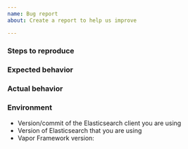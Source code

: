```yaml
---
name: Bug report
about: Create a report to help us improve

---
```


<!-- 🚀 Thank you for contributing! --->

<!-- Provide a brief description of the issue here. -->
<!-- Pretend you are explaining it to a friend, not yourself! -->

### Steps to reproduce

<!-- Tell us how to reproduce this issue. -->
<!-- Please provide as much detail as possible (the more code snippets, the better)! -->
<!-- If we cannot recreate it, we will not be able to figure out how to fix it. -->

### Expected behavior

<!-- Tell us what you expect to happen (what should happen once we fix the issue). -->

### Actual behavior

<!-- Tell us what is actually happening (what is broken/not working correctly). -->

### Environment

<!-- We must know your exact environment or it is very difficult to help. -->

* Version/commit of the Elasticsearch client you are using
* Version of Elasticsearch that you are using
* Vapor Framework version:
